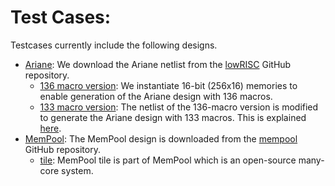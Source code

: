 # **Test Cases:**
Testcases currently include the following designs.
- [Ariane](https://github.com/lowRISC/ariane): We download the Ariane netlist from the [lowRISC](https://github.com/lowRISC/ariane) GitHub repository.
  - [136 macro version](./ariane136/): We instantiate 16-bit (256x16) memories to enable generation of the Ariane design with 136 macros.
  - [133 macro version](./ariane133/): The netlist of the 136-macro version is modified to generate the Ariane design with 133 macros. This is explained [here](./ariane133/).
- [MemPool](https://github.com/pulp-platform/mempool): The MemPool design is downloaded from the [mempool](https://github.com/pulp-platform/mempool) GitHub repository.
  - [tile](./mempool_tile/): MemPool tile is part of MemPool which is an open-source many-core system.
